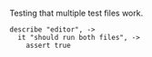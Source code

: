 Testing that multiple test files work.

    describe "editor", ->
      it "should run both files", ->
        assert true
